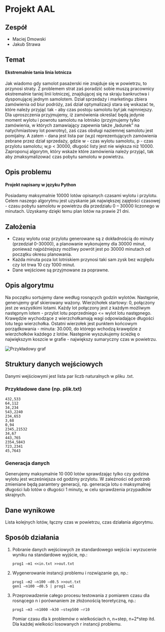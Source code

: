 # Projekt AAL

## Zespół
* Maciej Dmowski
* Jakub Strawa

## Temat
#### Ekstremalnie tania linia lotnicza
Jak wiadomo gdy samolot pasażerski nie znajduje się w powietrzu, to przynosi straty. Z problemem strat zaś poradzić sobie muszą pracownicy ekstremalnie taniej linii lotniczej, znajdującej się na skraju bankructwa i dysponującej jednym samolotem. Dział sprzedaży i marketingu zbiera zamówienia od biur podróży, zaś dział optymalizacji stara się wskazać te, które należy przyjąć tak - aby czas postoju samolotu był jak najmniejszy.
Dla uproszczenia przyjmujemy, iż zamówienia określać będą jedynie moment wylotu i powrotu samolotu na lotnisko (przyjmujemy tylko zamówienia, w których zamawiający zapewnia także „ładunek” na natychmiastowy lot powrotny), zaś czas obsługi naziemnej samolotu jest pomijalny. A zatem - dana jest lista par (w,p) reprezentujących zamówienia zebrane przez dział sprzedaży, gdzie w - czas wylotu samolotu, p - czas przylotu samolotu; w,p < 30000, długość listy jest nie większa niż 10000. Zaproponuj algorytm, który wskaże które zamówienia należy przyjąć, tak aby zmaksymalizować czas pobytu samolotu w powietrzu.


## Opis problemu
#### Projekt napisany w języku Python
Posiadamy maksymalnie 10000 lotów opisanych czasami wylotu i przylotu. Celem naszego algorytmu jest uzyskanie jak największej zajętości czasowej - czasu pobytu samolotu w powietrzu dla przedziału 0 – 30000 liczonego w minutach. Uzyskamy dzięki temu plan lotów na prawie 21 dni.

## Założenia
* Czasy wylotu oraz przylotu generowane są z dokładnością do minuty (przedział 0-30000), a planowanie wykonujemy dla 30000 minut, ponieważ najpóźniejszy możliwy powrót jest po 30000 minutach od początku okresu planowania. 
* Każda minuta poza lot lotniskiem przynosi taki sam zysk bez względu czy lot trwa 10 czy 1000 minut. 
* Dane wejściowe są przyjmowane za poprawne.

## Opis algorytmu
Na początku sortujemy dane według rosnących godzin wylotów. Następnie, generujemy graf skierowany ważony. Wierzchołek startowy: 0, połączony jest ze wszystkimi lotami. Każdy lot połączony jest z każdym możliwym następnym lotem - przylot lotu poprzedniego <= wylot lotu następnego. Krawędzie wychodzące z wierzchołkamają wagi odpowiadające długości lotu tego wierzchołka. Ostatni wierzołek jest punktem końcowym porządkowania - minuta: 30.000, do którego wchodzą krawędzie z wierzchołków każdego z lotów. Następnie wyszukujemy ścieżkę o największym koszcie w grafie - największy sumaryczny czas w powietrzu.

![Przykładowy graf](https://codimd.s3.shivering-isles.com/demo/uploads/upload_13ea6cff1295fc308ec3aca6fea71a18.png)

## Struktury danych wejściowych
Danymi wejściowymi jest lista par liczb naturalnych w pliku .txt.

### Przykładowe dane (np. plik.txt)
```
432,533
64,112
34,234
543,2240
234,653
3,68
0,94
2345,21532
34,67
443,765
2354,5843
723,2341
45,7643
```
### Generacja danych
Generujemy maksymalnie 10 000 lotów sprawdzając tylko czy godzina wylotu jest wcześniejsza od godziny przylotu.
W zależności od potrzeb zmieniane będą paramtery generacji, np. generacja lotu o maksymalnej długości lub lotów o długości 1 minuty, w celu sprawdzenia przypadków skrajnych.

## Dane wynikowe
Lista kolejnych lotów, łączny czas w powietrzu, czas działania algorytmu.

## Sposób działania
1. Pobranie danych wejściowych ze standardowego wejścia i wyrzucenie wyniku na standardowe wyjście, np.: 
     ```
     prog1 –m1 <<in.txt >>out.txt
     ```
2. Wygenerowanie instancji problemu i rozwiązanie go, np.: 
     ```
     prog1 –m2 –n100 –d0.5 >>out.txt
     gen1 –n100 –d0.5 | prog1 –m1
     ```
3. Przeprowadzenie całego procesu testowania z pomiarem czasu dla rosnącego n i porównaniem ze złożonością teoretyczną, np.: 
     ```
     prog1 –m3 –n1000 –k30 –step500 –r10
     ```
    Pomiar czasu dla k problemów o wielkościach n, n+step, n+2*step itd. Dla każdej wielkości losowanych r instancji problemu.

